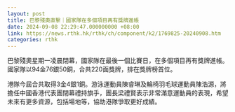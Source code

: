 ```yaml
---
layout: post
title: 巴黎殘奧直擊｜國家隊在多個項目再有獎牌進帳
date: 2024-09-08 22:29:47.000000000 +08:00
link: https://news.rthk.hk/rthk/ch/component/k2/1769825-20240908.htm
categories: rthk
---
```


巴黎殘奧星期一凌晨閉幕，國家隊在最後一個比賽日，在多個項目再有獎牌進帳。國家隊以94金76銀50銅，合共220面獎牌，排在獎牌榜首位。

港隊今屆合共取得3金4銀1銅。游泳運動員陳睿琳及輪椅羽毛球運動員陳浩源，將擔任中國香港代表團閉幕禮持旗手，團長梁禮賢表示非常滿意運動員的表現，希望未來有更多資源，包括場地等，協助港隊爭取更好成績。
